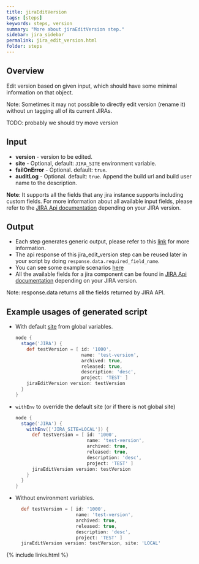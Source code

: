 ```yaml
---
title: jiraEditVersion
tags: [steps]
keywords: steps, version
summary: "More about jiraEditVersion step."
sidebar: jira_sidebar
permalink: jira_edit_version.html
folder: steps
---
```


## Overview

Edit version based on given input, which should have some minimal information on that object.

Note: Sometimes it may not possible to directly edit version (rename it) without un tagging all of its current JIRAs.

TODO: probably we should try move version

## Input

* **version** - version to be edited.
* **site** - Optional, default: `JIRA_SITE` environment variable.
* **failOnError** - Optional. default: `true`.
* **auditLog** - Optional. default: `true`. Append the build url and build user name to the description.

**Note**: It supports all the fields that any jira instance supports including custom fields. For more information about all available input fields, please refer to the [JIRA Api documentation](https://docs.atlassian.com/jira/REST/) depending on your JIRA version.

## Output

* Each step generates generic output, please refer to this [link](config.html#common-response--error-handling) for more information.
* The api response of this jira_edit_version step can be reused later in your script by doing `response.data.required_field_name`.
* You can see some example scenarios [here](https://jenkinsci.github.io/jira-steps-plugin/common_usages.html)
* All the available fields for a jira component can be found in [JIRA Api documentation](https://docs.atlassian.com/jira/REST/) depending on your JIRA version.

Note: response.data returns all the fields returned by JIRA API.

## Example usages of generated script

* With default [site](config#environment-variables) from global variables.

  ```groovy
  node {
    stage('JIRA') {
      def testVersion = [ id: '1000',
                          name: 'test-version',
                          archived: true,
                          released: true,
                          description: 'desc',
                          project: 'TEST' ]
      jiraEditVersion version: testVersion
    }
  }
  ```
* `withEnv` to override the default site (or if there is not global site)

  ```groovy
  node {
    stage('JIRA') {
      withEnv(['JIRA_SITE=LOCAL']) {
        def testVersion = [ id: '1000',
                            name: 'test-version',
                            archived: true,
                            released: true,
                            description: 'desc',
                            project: 'TEST' ]
        jiraEditVersion version: testVersion
      }
    }
  }
  ```
* Without environment variables.

  ```groovy
    def testVersion = [ id: '1000',
                        name: 'test-version',
                        archived: true,
                        released: true,
                        description: 'desc',
                        project: 'TEST' ]
    jiraEditVersion version: testVersion, site: 'LOCAL'
  ```

{% include links.html %}

